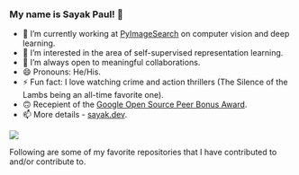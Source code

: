 ### My name is Sayak Paul! 👾

- 🔭 I’m currently working at [PyImageSearch](https://www.pyimagesearch.com/) on computer vision and deep learning.
- 🌱 I’m interested in the area of self-supervised representation learning.
- 👯 I’m always open to meaningful collaborations.
- 😄 Pronouns: He/His.
- ⚡ Fun fact: I love watching crime and action thrillers (The Silence of the Lambs being an all-time favorite one). 
- 🙃 Recepient of the [Google Open Source Peer Bonus Award](https://opensource.googleblog.com/2020/10/announcing-latest-google-open-source.html).
- 📫 More details - [sayak.dev](https://sayak.dev).

<img src="https://github-readme-stats.vercel.app/api?username=sayakpaul&&show_icons=true&title_color=ffffff&icon_color=bb2acf&text_color=daf7dc&bg_color=191919">

Following are some of my favorite repositories that I have contributed to and/or contribute to. 
